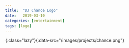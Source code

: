 ```yaml
---
title:  "DJ Chance Logo"
date:   2019-03-10
categories: [entertainment]
tags: [logo]
---
```

!["DJ Chance Logo"](/images/grey.gif){:class="lazy"}{:data-src="/images/projects/chance.png"}
